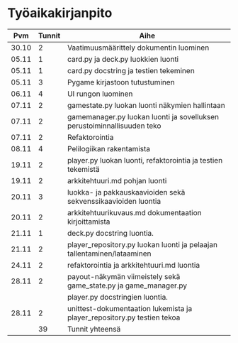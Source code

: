 # Työaikakirjanpito

| Pvm   | Tunnit | Aihe                                                                    |
| ----- | ------ | ----------------------------------------------------------------------- |
| 30.10 | 2      | Vaatimuusmäärittely dokumentin luominen                                 |
| 05.11 | 1      | card.py ja deck.py luokkien luonti                                      |
| 05.11 | 1      | card.py docstring ja testien tekeminen                                  |
| 05.11 | 3      | Pygame kirjastoon tutustuminen                                          |
| 06.11 | 4      | UI rungon luominen                                                      |
| 07.11 | 2      | gamestate.py luokan luonti näkymien hallintaan                          |
| 07.11 | 2      | gamemanager.py luokan luonti ja sovelluksen perustoiminnallisuuden teko |
| 07.11 | 2      | Refaktorointia                                                          |
| 08.11 | 4      | Pelilogiikan rakentamista                                               |
| 19.11 | 2      | player.py luokan luonti, refaktorointia ja testien tekemistä            |
| 19.11 | 2      | arkkitehtuuri.md pohjan luonti                                          |
| 20.11 | 3      | luokka- ja pakkauskaavioiden sekä sekvenssikaavioiden luontia           |
| 20.11 | 2      | arkkitehtuurikuvaus.md dokumentaation kirjoittamista                    |
| 21.11 | 1      | deck.py docstring luontia.                                              |
| 21.11 | 2      | player_repository.py luokan luonti ja pelaajan tallentaminen/lataaminen |
| 24.11 | 2      | refaktorointia ja arkkitehtuuri.md luontia                              |
| 28.11 | 2      | payout-näkymän viimeistely sekä game_state.py ja game_manager.py        |
|       |        | player.py docstringien luontia.                                         |
| 28.11 | 2      | unittest-dokumentaation lukemista ja player_repository.py testien tekoa |
|       | 39     | Tunnit yhteensä                                                         |
